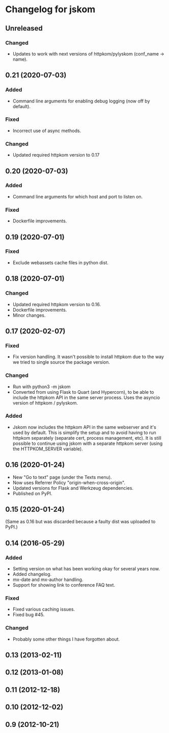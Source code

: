 # Changelog for jskom

## Unreleased

### Changed

- Updates to work with next versions of httpkom/pylyskom (conf_name -> name).


## 0.21 (2020-07-03)

### Added

- Command line arguments for enabling debug logging (now off by default).

### Fixed

- Incorrect use of async methods.

### Changed

- Updated required httpkom version to 0.17


## 0.20 (2020-07-03)

### Added

- Command line arguments for which host and port to listen on.

### Fixed

- Dockerfile improvements.


## 0.19 (2020-07-01)

### Fixed

- Exclude webassets cache files in python dist.


## 0.18 (2020-07-01)

### Changed

- Updated required httpkom version to 0.16.
- Dockerfile improvements.
- Minor changes.


## 0.17 (2020-02-07)

### Fixed

- Fix version handling. It wasn't possible to install httpkom due to
  the way we tried to single source the package version.

### Changed

- Run with python3 -m jskom
- Converted from using Flask to Quart (and Hypercorn), to be able to
  include the httpkom API in the same server process. Uses the asyncio
  version of httpkom / pylyskom.

### Added

- Jskom now includes the httpkom API in the same webserver and it's
  used by default. This is simplify the setup and to avoid having to
  run httpkom separately (separate cert, process management, etc). It
  is still possible to continue using jskom with a separate httpkom
  server (using the HTTPKOM_SERVER variable).


## 0.16 (2020-01-24)

- New "Go to text" page (under the Texts menu).
- Now uses Referrer Policy "origin-when-cross-origin".
- Updated versions for Flask and Werkzeug dependencies.
- Published on PyPI.


## 0.15 (2020-01-24)

(Same as 0.16 but was discarded because a faulty dist was uploaded to
PyPI.)


## 0.14 (2016-05-29)

### Added

- Setting version on what has been working okay for several years now.
- Added changelog.
- mx-date and mx-author handling.
- Support for showing link to conference FAQ text.

### Fixed

- Fixed various caching issues.
- Fixed bug #45.

### Changed

- Probably some other things I have forgotten about.


## 0.13 (2013-02-11)

## 0.12 (2013-01-08)

## 0.11 (2012-12-18)

## 0.10 (2012-12-02)

## 0.9 (2012-10-21)
